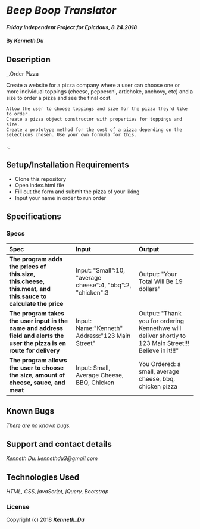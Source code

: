 # _Beep Boop Translator_

#### _Friday Independent Project for Epicdous, 8.24.2018_

#### By _**Kenneth Du**_

## Description

_.Order Pizza

Create a website for a pizza company where a user can choose one or more individual toppings (cheese, pepperoni, artichoke, anchovy, etc) and a size to order a pizza and see the final cost.

    Allow the user to choose toppings and size for the pizza they'd like to order.
    Create a pizza object constructor with properties for toppings and size.
    Create a prototype method for the cost of a pizza depending on the selections chosen. Use your own formula for this.
._

## Setup/Installation Requirements

* Clone this repository
* Open index.html file
* Fill out the form and submit the pizza of your liking
* Input your name in order to run order

## Specifications

### Specs
| Spec | Input | Output |
| :-------------     | :------------- | :------------- |
| **The program adds the prices of this.size, this.cheese, this.meat, and this.sauce to calculate the price** | Input: "Small":10, "average cheese":4, "bbq":2, "chicken":3 | Output: "Your Total Will Be 19 dollars" |
| **The program takes the user input in the name and address field and alerts the user the pizza is en route for delivery** | Input: Name:"Kenneth" Address:"123 Main Street" | Output: "Thank you for ordering Kennethwe will deliver shortly to 123 Main Street!!! Believe in it!!!"|
| **The program allows the user to choose the size, amount of cheese, sauce, and meat** | Input: Small, Average Cheese, BBQ, Chicken | You Ordered: a small, average cheese, bbq, chicken pizza|


## Known Bugs

_There are no known bugs._

## Support and contact details

_Kenneth Du: kennethdu3@gmail.com_

## Technologies Used

_HTML, CSS, javaScript, jQuery, Bootstrap_

### License

Copyright (c) 2018 **_Kenneth_Du_**
